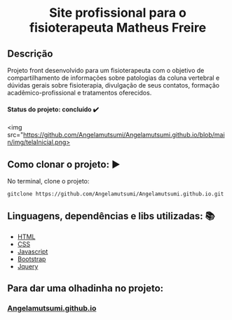 <h1 align='center'> Site profissional para o fisioterapeuta Matheus Freire</h1>

## Descrição

Projeto front desenvolvido para um fisioterapeuta com o objetivo de compartilhamento de informações sobre patologias da coluna vertebral e dúvidas gerais sobre fisioterapia, divulgação de seus contatos, formação acadêmico-profissional e tratamentos oferecidos.

#### Status do projeto: concluído :heavy_check_mark: 

<img src="https://github.com/Angelamutsumi/Angelamutsumi.github.io/blob/main/img/telaInicial.png>

## Como clonar o projeto: :arrow_forward:

No terminal, clone o projeto:

```gitclone https://github.com/Angelamutsumi/Angelamutsumi.github.io.git```

## Linguagens, dependências e libs utilizadas: :books:

* [HTML](https://www.w3schools.com/)
* [CSS](https://www.w3schools.com/)
* [Javascript](https://www.w3schools.com/)
* [Bootstrap](https://getbootstrap.com/)
* [Jquery](https://jquery.com/)

## Para dar uma olhadinha no projeto: 

### [Angelamutsumi.github.io](https://angelamutsumi.github.io/)
